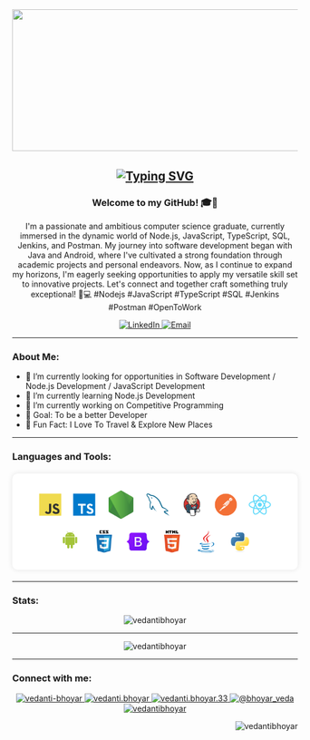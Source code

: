 

<img src="https://github.com/VedantiBhoyar/VedantiBhoyar/assets/71519458/b465552c-d36b-4ab4-a087-4a662359cef9"  width="1200" height="250">

<h2 align="center">
  <a href="https://git.io/typing-svg">
    <img src="https://readme-typing-svg.demolab.com?font=Fira+Code&pause=1000&width=435&lines=Hello+Aliens!%F0%9F%91%8B" alt="Typing SVG" />
  </a>
</h2>

<h3 align="center">Welcome to my GitHub! 🎓👋</h3>

<p align="center">
I'm a passionate and ambitious computer science graduate, currently immersed in the dynamic world of Node.js, JavaScript, TypeScript, SQL, Jenkins, and Postman. My journey into software development began with Java and Android, where I've cultivated a strong foundation through academic projects and personal endeavors. Now, as I continue to expand my horizons, I'm eagerly seeking opportunities to apply my versatile skill set to innovative projects. Let's connect and together craft something truly exceptional! 🚀💻 #Nodejs #JavaScript #TypeScript #SQL #Jenkins #Postman #OpenToWork
</p>

<p align="center">
  <a href="https://www.linkedin.com/in/vedanti-bhoyar/" target="_blank">
    <img src="https://img.shields.io/badge/LinkedIn-blue?style=flat-square&logo=linkedin&logoColor=white" alt="LinkedIn">
  </a>
  <a href="mailto:bhoyar.veda@gmail.com" target="_blank">
    <img src="https://img.shields.io/badge/Email-D14836?style=flat-square&logo=gmail&logoColor=white" alt="Email">
  </a>
</p>

---

<h3 align="left">About Me:</h3>

- 🔭 I’m currently looking for opportunities in Software Development / Node.js Development / JavaScript Development
- 🌱 I’m currently learning Node.js Development
- 🔭 I’m currently working on Competitive Programming
- 🎯 Goal: To be a better Developer
- 💌 Fun Fact: I Love To Travel & Explore New Places

---

<h3 align="left">Languages and Tools:</h3>

<div style="display: flex; flex-wrap: wrap; justify-content: center; align-items: center; padding: 20px; background-color: #fff; box-shadow: 0 0 10px rgba(0, 0, 0, 0.1); border-radius: 10px; margin: 20px auto; max-width: 800px;">
  <img src="https://raw.githubusercontent.com/devicons/devicon/master/icons/javascript/javascript-original.svg" alt="JavaScript" style="margin: 10px; width: 40px; height: 40px;">
  <img src="https://raw.githubusercontent.com/devicons/devicon/master/icons/typescript/typescript-original.svg" alt="TypeScript" style="margin: 10px; width: 40px; height: 40px;">
  <img src="https://raw.githubusercontent.com/devicons/devicon/master/icons/nodejs/nodejs-original.svg" alt="Node.js" width="50" height="50" style="margin: 10px;"> <!-- Corrected Node.js icon -->
  <img src="https://raw.githubusercontent.com/devicons/devicon/master/icons/mysql/mysql-original.svg" alt="SQL" style="margin: 10px; width: 40px; height: 40px;">
  <img src="https://raw.githubusercontent.com/devicons/devicon/master/icons/jenkins/jenkins-original.svg" alt="Jenkins" style="margin: 10px; width: 40px; height: 40px;">
  <img src="https://raw.githubusercontent.com/devicons/devicon/master/icons/postman/postman-original.svg" alt="Postman" style="margin: 10px; width: 40px; height: 40px;">
  <img src="https://raw.githubusercontent.com/devicons/devicon/master/icons/react/react-original.svg" alt="React" style="margin: 10px; width: 40px; height: 40px;">
  <img src="https://raw.githubusercontent.com/devicons/devicon/master/icons/android/android-original-wordmark.svg" alt="Android" style="margin: 10px; width: 40px; height: 40px;">
  <img src="https://raw.githubusercontent.com/devicons/devicon/master/icons/css3/css3-original-wordmark.svg" alt="CSS3" style="margin: 10px; width: 40px; height: 40px;">
  <img src="https://raw.githubusercontent.com/devicons/devicon/master/icons/bootstrap/bootstrap-original.svg" alt="Bootstrap" style="margin: 10px; width: 40px; height: 40px;">
  <img src="https://raw.githubusercontent.com/devicons/devicon/master/icons/html5/html5-original-wordmark.svg" alt="HTML5" style="margin: 10px; width: 40px; height: 40px;">
  <img src="https://raw.githubusercontent.com/devicons/devicon/master/icons/java/java-original.svg" alt="Java" style="margin: 10px; width: 40px; height: 40px;">
  <img src="https://raw.githubusercontent.com/devicons/devicon/master/icons/python/python-original.svg" alt="Python" style="margin: 10px; width: 40px; height: 40px;">
</div>

---

<h3 align="left">Stats:</h3>

<p align="center">
  <img src="https://github-readme-stats.vercel.app/api?username=vedantibhoyar&show_icons=true&theme=dark&locale=en" alt="vedantibhoyar" />
</p>

---

<p align="center">
  <img src="https://github-readme-streak-stats.herokuapp.com/?user=vedantibhoyar&theme=dark" alt="vedantibhoyar" />
</p>

---

<h3 align="left">Connect with me:</h3>

<p align="center">
  <a href="https://linkedin.com/in/vedanti-bhoyar" target="_blank">
    <img src="https://raw.githubusercontent.com/rahuldkjain/github-profile-readme-generator/master/src/images/icons/Social/linked-in-alt.svg" alt="vedanti-bhoyar" height="30" width="40" />
  </a>
  <a href="https://instagram.com/vedanti.bhoyar" target="_blank">
    <img src="https://raw.githubusercontent.com/rahuldkjain/github-profile-readme-generator/master/src/images/icons/Social/instagram.svg" alt="vedanti.bhoyar" height="30" width="40" />
  </a>
  <a href="https://fb.com/vedanti.bhoyar.33" target="_blank">
    <img src="https://raw.githubusercontent.com/rahuldkjain/github-profile-readme-generator/master/src/images/icons/Social/facebook.svg" alt="vedanti.bhoyar.33" height="30" width="40" />
  </a>
  <a href="https://www.hackerrank.com/bhoyar_veda?hr_r=1" target="_blank">
    <img src="https://raw.githubusercontent.com/rahuldkjain/github-profile-readme-generator/master/src/images/icons/Social/hackerrank.svg" alt="@bhoyar_veda" height="30" width="40" />
  </a>
  <a href="https://www.leetcode.com/vedantibhoyar" target="blank">
    <img align="center" src="https://raw.githubusercontent.com/rahuldkjain/github-profile-readme-generator/master/src/images/icons/Social/leet-code.svg" alt="vedantibhoyar" height="30" width="40" />
  </a>
</p>

<p align="right">
  <img src="https://komarev.com/ghpvc/?username=vedantibhoyar&label=Profile%20views&color=0e75b6&style=flat-square" alt="vedantibhoyar" />
</p>
